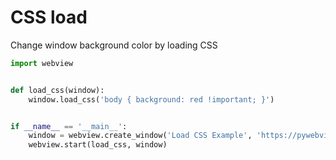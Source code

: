 # CSS load

Change window background color by loading CSS

``` python
import webview


def load_css(window):
    window.load_css('body { background: red !important; }')


if __name__ == '__main__':
    window = webview.create_window('Load CSS Example', 'https://pywebview.flowrl.com/hello')
    webview.start(load_css, window)

```
